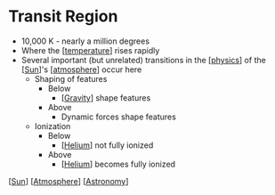 # Transit Region

- 10,000 K - nearly a million degrees
- Where the [[temperature]] rises rapidly
- Several important (but unrelated) transitions in the [[physics]] of the [[Sun]]'s [[atmosphere]] occur here
  - Shaping of features
    - Below
      - [[Gravity]] shape features
    - Above
      - Dynamic forces shape features
  - Ionization
    - Below
      - [[Helium]] not fully ionized
    - Above
      - [[Helium]] becomes fully ionized

[[Sun]] [[Atmosphere]] [[Astronomy]]

[//begin]: # "Autogenerated link references for markdown compatibility"
[temperature]: temperature "Temperature"
[physics]: physics "Physics"
[Sun]: sun "Sun"
[Atmosphere]: atmosphere "Atmosphere"
[Gravity]: gravity "Gravity"
[Helium]: helium "Helium"
[Astronomy]: astronomy "Astronomy"
[//end]: # "Autogenerated link references"